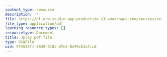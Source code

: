 ```yaml
---
content_type: resource
description: ''
file: https://ol-ocw-studio-app-production.s3.amazonaws.com/courses/res-18-006-calculus-revisited-single-variable-calculus-fall-2010/9f5535f14849618ad7e40e99cb3afccd_8-7daeS7hYY.pdf
file_type: application/pdf
learning_resource_types: []
resourcetype: Document
title: 3play pdf file
type: OCWFile
uid: 9f5535f1-4849-618a-d7e4-0e99cb3afccd
---
```

